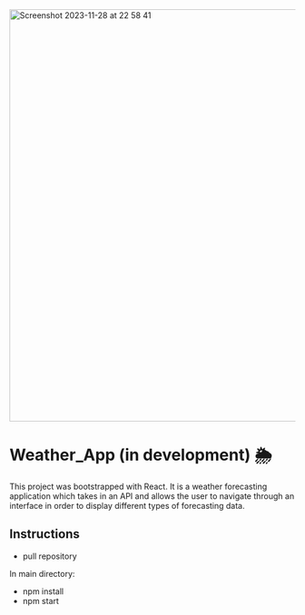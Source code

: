 <img width="727" alt="Screenshot 2023-11-28 at 22 58 41" src="https://github.com/MDW-94/Weather_app/assets/138756503/a52bcb8f-82d2-4dfe-b6b2-7a24a790d0c7">

# Weather_App (in development) 🌦️

This project was bootstrapped with React. It is a weather forecasting application which takes in an API and allows the user to navigate through an interface in order to display different types of forecasting data.

## Instructions

- pull repository

In main directory:

- npm install
- npm start

